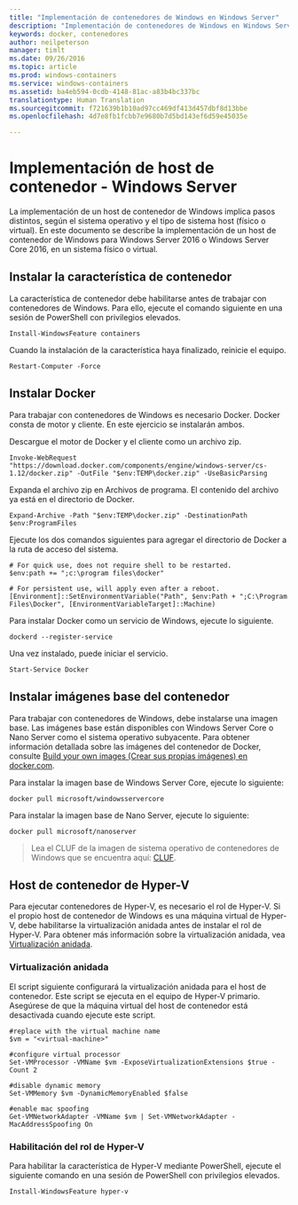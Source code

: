 ```yaml
---
title: "Implementación de contenedores de Windows en Windows Server"
description: "Implementación de contenedores de Windows en Windows Server"
keywords: docker, contenedores
author: neilpeterson
manager: timlt
ms.date: 09/26/2016
ms.topic: article
ms.prod: windows-containers
ms.service: windows-containers
ms.assetid: ba4eb594-0cdb-4148-81ac-a83b4bc337bc
translationtype: Human Translation
ms.sourcegitcommit: f721639b1b10ad97cc469df413d457dbf8d13bbe
ms.openlocfilehash: 4d7e8fb1fcbb7e9680b7d5bd143ef6d59e45035e

---
```


# Implementación de host de contenedor - Windows Server

La implementación de un host de contenedor de Windows implica pasos distintos, según el sistema operativo y el tipo de sistema host (físico o virtual). En este documento se describe la implementación de un host de contenedor de Windows para Windows Server 2016 o Windows Server Core 2016, en un sistema físico o virtual.

## Instalar la característica de contenedor

La característica de contenedor debe habilitarse antes de trabajar con contenedores de Windows. Para ello, ejecute el comando siguiente en una sesión de PowerShell con privilegios elevados.

```none
Install-WindowsFeature containers
```

Cuando la instalación de la característica haya finalizado, reinicie el equipo.

```none
Restart-Computer -Force
```

## Instalar Docker

Para trabajar con contenedores de Windows es necesario Docker. Docker consta de motor y cliente. En este ejercicio se instalarán ambos.

Descargue el motor de Docker y el cliente como un archivo zip.

```none
Invoke-WebRequest "https://download.docker.com/components/engine/windows-server/cs-1.12/docker.zip" -OutFile "$env:TEMP\docker.zip" -UseBasicParsing
```

Expanda el archivo zip en Archivos de programa. El contenido del archivo ya está en el directorio de Docker.

```none
Expand-Archive -Path "$env:TEMP\docker.zip" -DestinationPath $env:ProgramFiles
```

Ejecute los dos comandos siguientes para agregar el directorio de Docker a la ruta de acceso del sistema.

```none
# For quick use, does not require shell to be restarted.
$env:path += ";c:\program files\docker"

# For persistent use, will apply even after a reboot. 
[Environment]::SetEnvironmentVariable("Path", $env:Path + ";C:\Program Files\Docker", [EnvironmentVariableTarget]::Machine)
```

Para instalar Docker como un servicio de Windows, ejecute lo siguiente.

```none
dockerd --register-service
```

Una vez instalado, puede iniciar el servicio.

```none
Start-Service Docker
```

## Instalar imágenes base del contenedor

Para trabajar con contenedores de Windows, debe instalarse una imagen base. Las imágenes base están disponibles con Windows Server Core o Nano Server como el sistema operativo subyacente. Para obtener información detallada sobre las imágenes del contenedor de Docker, consulte [Build your own images (Crear sus propias imágenes) en docker.com](https://docs.docker.com/engine/tutorials/dockerimages/).

Para instalar la imagen base de Windows Server Core, ejecute lo siguiente:

```none
docker pull microsoft/windowsservercore
```

Para instalar la imagen base de Nano Server, ejecute lo siguiente:

```none
docker pull microsoft/nanoserver
```

> Lea el CLUF de la imagen de sistema operativo de contenedores de Windows que se encuentra aquí: [CLUF](../Images_EULA.md).

## Host de contenedor de Hyper-V

Para ejecutar contenedores de Hyper-V, es necesario el rol de Hyper-V. Si el propio host de contenedor de Windows es una máquina virtual de Hyper-V, debe habilitarse la virtualización anidada antes de instalar el rol de Hyper-V. Para obtener más información sobre la virtualización anidada, vea [Virtualización anidada]( https://msdn.microsoft.com/en-us/virtualization/hyperv_on_windows/user_guide/nesting).

### Virtualización anidada

El script siguiente configurará la virtualización anidada para el host de contenedor. Este script se ejecuta en el equipo de Hyper-V primario. Asegúrese de que la máquina virtual del host de contenedor está desactivada cuando ejecute este script.

```none
#replace with the virtual machine name
$vm = "<virtual-machine>"

#configure virtual processor
Set-VMProcessor -VMName $vm -ExposeVirtualizationExtensions $true -Count 2

#disable dynamic memory
Set-VMMemory $vm -DynamicMemoryEnabled $false

#enable mac spoofing
Get-VMNetworkAdapter -VMName $vm | Set-VMNetworkAdapter -MacAddressSpoofing On
```

### Habilitación del rol de Hyper-V

Para habilitar la característica de Hyper-V mediante PowerShell, ejecute el siguiente comando en una sesión de PowerShell con privilegios elevados.

```none
Install-WindowsFeature hyper-v
```



<!--HONumber=Sep16_HO4-->


